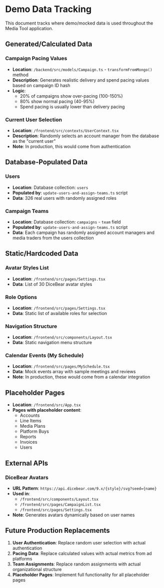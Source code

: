 # Demo Data Tracking

This document tracks where demo/mocked data is used throughout the Media Tool application.

## Generated/Calculated Data

### Campaign Pacing Values
- **Location**: `/backend/src/models/Campaign.ts` - `transformFromMongo()` method
- **Description**: Generates realistic delivery and spend pacing values based on campaign ID hash
- **Logic**: 
  - 20% of campaigns show over-pacing (100-150%)
  - 80% show normal pacing (40-95%)
  - Spend pacing is usually lower than delivery pacing

### Current User Selection
- **Location**: `/frontend/src/contexts/UserContext.tsx`
- **Description**: Randomly selects an account manager from the database as the "current user"
- **Note**: In production, this would come from authentication

## Database-Populated Data

### Users
- **Location**: Database collection: `users`
- **Populated by**: `update-users-and-assign-teams.ts` script
- **Data**: 326 real users with randomly assigned roles

### Campaign Teams
- **Location**: Database collection: `campaigns` - `team` field
- **Populated by**: `update-users-and-assign-teams.ts` script
- **Data**: Each campaign has randomly assigned account managers and media traders from the users collection

## Static/Hardcoded Data

### Avatar Styles List
- **Location**: `/frontend/src/pages/Settings.tsx`
- **Data**: List of 30 DiceBear avatar styles

### Role Options
- **Location**: `/frontend/src/pages/Settings.tsx`
- **Data**: Static list of available roles for selection

### Navigation Structure
- **Location**: `/frontend/src/components/Layout.tsx`
- **Data**: Static navigation menu structure

### Calendar Events (My Schedule)
- **Location**: `/frontend/src/pages/MySchedule.tsx`
- **Data**: Mock events array with sample meetings and reviews
- **Note**: In production, these would come from a calendar integration

## Placeholder Pages
- **Location**: `/frontend/src/App.tsx`
- **Pages with placeholder content**:
  - Accounts
  - Line Items
  - Media Plans
  - Platform Buys
  - Reports
  - Invoices
  - Users

## External APIs

### DiceBear Avatars
- **URL Pattern**: `https://api.dicebear.com/9.x/{style}/svg?seed={name}`
- **Used in**: 
  - `/frontend/src/components/Layout.tsx`
  - `/frontend/src/pages/CampaignList.tsx`
  - `/frontend/src/pages/Settings.tsx`
- **Note**: Generates avatars dynamically based on user names

## Future Production Replacements

1. **User Authentication**: Replace random user selection with actual authentication
2. **Pacing Data**: Replace calculated values with actual metrics from ad platforms
3. **Team Assignments**: Replace random assignments with actual organizational structure
4. **Placeholder Pages**: Implement full functionality for all placeholder pages